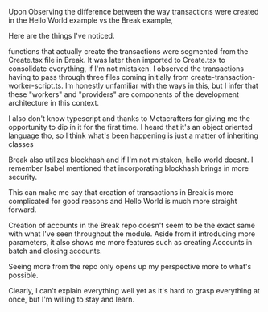 Upon Observing the difference between the way transactions were created in the Hello World example vs the Break example,

Here are the things I've noticed.

functions that actually create the transactions were segmented from the Create.tsx file in Break.
It was later then imported to Create.tsx to consolidate everything, if I'm not mistaken. I observed the transactions having to pass through three files coming initially from create-transaction-worker-script.ts. Im honestly unfamiliar with the ways in this, but I infer that these "workers" and "providers" are components of the development architecture in this context.

I also don't know typescript and thanks to Metacrafters for giving me the opportunity to dip in it for the first time.
I heard that it's an object oriented language tho, so I think what's been happening is just a matter of inheriting classes

Break also utilizes blockhash and if I'm not mistaken, hello world doesnt. I remember Isabel mentioned that incorporating blockhash brings in
more security.

This can make me say that creation of transactions in Break is more complicated for good reasons and Hello World is much more straight forward.

Creation of accounts in the Break repo doesn't seem to be the exact same with what I've seen throughout the module.
Aside from it introducing more parameters, it also shows me more features such as creating Accounts in batch and closing accounts.

Seeing more from the repo only opens up my perspective more to what's possible.

Clearly, I can't explain everything well yet as it's hard to grasp everything at once, but I'm willing to stay and learn.
